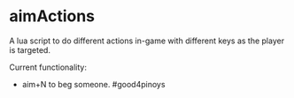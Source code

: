 # aimActions
A lua script to do different actions in-game with different keys as the player is targeted.

Current functionality:
- aim+N to beg someone. #good4pinoys 
